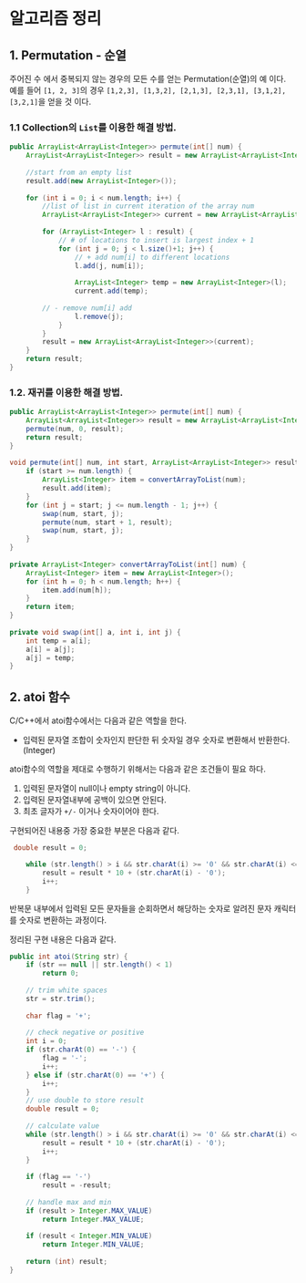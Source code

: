 # 알고리즘 정리 

## 1. Permutation - 순열
주어진 수 에서 중복되지 않는 경우의 모든 수를 얻는 Permutation(순열)의 예 이다.  
예를 들어 `[1, 2, 3]`의 경우 `[1,2,3], [1,3,2], [2,1,3], [2,3,1], [3,1,2], [3,2,1]`을 얻을 것 이다.   

### 1.1 Collection의 `List`를 이용한 해결 방법.  

```java
public ArrayList<ArrayList<Integer>> permute(int[] num) {
	ArrayList<ArrayList<Integer>> result = new ArrayList<ArrayList<Integer>>();
 
	//start from an empty list
	result.add(new ArrayList<Integer>());
 
	for (int i = 0; i < num.length; i++) {
		//list of list in current iteration of the array num
		ArrayList<ArrayList<Integer>> current = new ArrayList<ArrayList<Integer>>();
 
		for (ArrayList<Integer> l : result) {
			// # of locations to insert is largest index + 1
			for (int j = 0; j < l.size()+1; j++) {
				// + add num[i] to different locations
				l.add(j, num[i]);
 
				ArrayList<Integer> temp = new ArrayList<Integer>(l);
				current.add(temp);
				
        // - remove num[i] add
				l.remove(j);
			}
		} 
		result = new ArrayList<ArrayList<Integer>>(current);
	} 
	return result;
}  
```      
   
### 1.2. 재귀를 이용한 해결 방법.   

```java
public ArrayList<ArrayList<Integer>> permute(int[] num) {
	ArrayList<ArrayList<Integer>> result = new ArrayList<ArrayList<Integer>>();
	permute(num, 0, result);
	return result;
}
 
void permute(int[] num, int start, ArrayList<ArrayList<Integer>> result) {
	if (start >= num.length) {
		ArrayList<Integer> item = convertArrayToList(num);
		result.add(item);
	}
	for (int j = start; j <= num.length - 1; j++) {
		swap(num, start, j);
		permute(num, start + 1, result);
		swap(num, start, j);
	}
}
 
private ArrayList<Integer> convertArrayToList(int[] num) {
	ArrayList<Integer> item = new ArrayList<Integer>();
	for (int h = 0; h < num.length; h++) {
		item.add(num[h]);
	}
	return item;
}
 
private void swap(int[] a, int i, int j) {
	int temp = a[i];
	a[i] = a[j];
	a[j] = temp;
}
```
 

## 2. atoi 함수   
C/C++에서 atoi함수에서는 다음과 같은 역할을 한다.   
- 입력된 문자열 조합이 숫자인지 판단한 뒤 숫자일 경우 숫자로 변환해서 반환한다. (Integer)

atoi함수의 역할을 제대로 수행하기 위해서는 다음과 같은 조건들이 필요 하다.
     
1. 입력된 문자열이 null이나 empty string이 아니다. 
2. 입력된 문자열내부에 공백이 있으면 안된다. 
3. 최초 글자가 `+/-` 이거나 숫자이어야 한다.   
    
구현되어진 내용중 가장 중요한 부분은 다음과 같다.

```java
 double result = 0;

	while (str.length() > i && str.charAt(i) >= '0' && str.charAt(i) <= '9') {
		result = result * 10 + (str.charAt(i) - '0');
		i++;
	}
``` 
반복문 내부에서 입력된 모든 문자들을 순회하면서 해당하는 숫자로 알려진 문자 캐릭터를 숫자로 변환하는 과정이다.  

정리된 구현 내용은 다음과 같다. 

```java
public int atoi(String str) {
	if (str == null || str.length() < 1)
		return 0;
 
	// trim white spaces
	str = str.trim();
 
	char flag = '+';
 
	// check negative or positive
	int i = 0;
	if (str.charAt(0) == '-') {
		flag = '-';
		i++;
	} else if (str.charAt(0) == '+') {
		i++;
	}
	// use double to store result
	double result = 0;
 
	// calculate value
	while (str.length() > i && str.charAt(i) >= '0' && str.charAt(i) <= '9') {
		result = result * 10 + (str.charAt(i) - '0');
		i++;
	}
 
	if (flag == '-')
		result = -result;
 
	// handle max and min
	if (result > Integer.MAX_VALUE)
		return Integer.MAX_VALUE;
 
	if (result < Integer.MIN_VALUE)
		return Integer.MIN_VALUE;
 
	return (int) result;
}
```  



